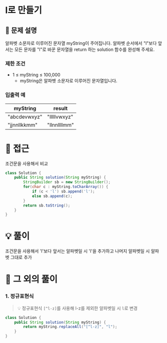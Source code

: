 # l로 만들기

## 📌 문제 설명

알파벳 소문자로 이루어진 문자열 myString이 주어집니다. 알파벳 순서에서 "l"보다 앞서는 모든 문자를 "l"로 바꾼 문자열을 return 하는 solution 함수를 완성해 주세요.

### 제한 조건

- 1 ≤ myString ≤ 100,000
  - myString은 알파벳 소문자로 이루어진 문자열입니다.

### 입출력 예

| myString     | result       |
| ------------ | ------------ |
| "abcdevwxyz" | "lllllvwxyz" |
| "jjnnllkkmm" | "llnnllllmm" |

# 🧐 접근

조건문을 사용해서 비교

```java
class Solution {
    public String solution(String myString) {
        StringBuilder sb = new StringBuilder();
        for(char c : myString.toCharArray()) {
            if (c < 'l') sb.append('l');
            else sb.append(c);
        }
        return sb.toString();
    }
}
```

# 💡 풀이

조건문을 사용해서 'l'보다 앞서는 알파벳일 시 'l'을 추가하고 나머지 알파벳일 시 알파벳 그대로 추가

# 📘 그 외의 풀이

### 1. 정규표현식

> 💡 정규표현식 `[^l-z]`를 사용해 l-z를 제외한 알파벳일 시 `l`로 변경

```java
class Solution {
    public String solution(String myString) {
        return myString.replaceAll("[^l-z]", "l");
    }
}
```